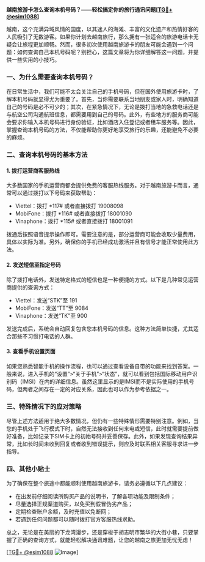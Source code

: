 **越南旅游卡怎么查询本机号码？——轻松搞定你的旅行通讯问题[[TG💪+ @esim1088](https://t.me/s/esim1088)]**

越南，这个充满异域风情的国度，以其迷人的海滩、丰富的文化遗产和热情好客的人民吸引了无数游客。如果你计划去越南旅行，那么拥有一张适合的旅游电话卡无疑会让旅程更加顺畅。然而，很多初次使用越南旅游卡的朋友可能会遇到一个问题：如何查询自己本机号码呢？别担心，这篇文章将为你详细解答这一问题，并提供一些实用的小技巧。

### 一、为什么需要查询本机号码？

在日常生活中，我们可能不太会关注自己的手机号码，但在国外使用旅游卡时，了解本机号码就显得尤为重要了。首先，当你需要联系当地朋友或家人时，明确知道自己的号码是必不可少的；其次，在紧急情况下，无论是拨打当地的急救电话还是与航空公司沟通航班信息，都需要用到自己的号码。此外，有些地方的服务商可能会要求你输入本机号码进行身份验证，比如酒店入住登记或者租车服务等。因此，掌握查询本机号码的方法，不仅能帮助你更好地享受旅行的乐趣，还能避免不必要的麻烦。

### 二、查询本机号码的基本方法

#### 1. 拨打运营商客服热线

大多数国家的手机运营商都会提供免费的客服热线服务。对于越南旅游卡而言，通常可以通过拨打以下号码来获取帮助：

- Viettel：拨打 *117# 或者直接拨打 19008098
- MobiFone：拨打 *116# 或者直接拨打 18001090
- Vinaphone：拨打 *115# 或者直接拨打 18001091

拨通后按照语音提示操作即可。需要注意的是，部分运营商可能会收取少量费用，具体以实际为准。另外，确保你的手机已经成功激活并且有信号才能正常使用此方法。

#### 2. 发送短信至指定号码

除了拨打电话外，发送特定格式的短信也是一种便捷的方式。以下是几种常见运营商提供的查询方式：

- Viettel：发送“STK”至 191
- MobiFone：发送“TT”至 9084
- Vinaphone：发送“TK”至 900

发送完成后，系统会自动回复包含您本机号码的信息。这种方法简单快捷，尤其适合那些不习惯打电话的人群。

#### 3. 查看手机设置页面

如果您熟悉智能手机的操作流程，也可以通过查看设备自带的功能来找到答案。一般来说，进入手机的“设置”>“关于手机”>“状态”，就可以看到包括国际移动用户识别码（IMSI）在内的详细信息。虽然这里显示的是IMSI而不是实际使用的手机号码，但两者之间存在一定的对应关系，因此也可以作为参考依据之一。

### 三、特殊情况下的应对策略

尽管上述方法适用于绝大多数情况，但仍有一些特殊情形需要特别注意。例如，当您的手机处于飞行模式下时，自然无法接收到任何来电或短信，此时就需要提前做好准备，比如记录下SIM卡上的初始号码并妥善保存。此外，如果发现查询结果异常，比如长时间未收到回复或者收到错误提示，则应及时联系相关客服寻求进一步指导。

### 四、其他小贴士

为了确保在整个旅途中都能顺利使用越南旅游卡，请务必遵循以下几点建议：

- 在出发前仔细阅读所购买产品的说明书，了解各项功能及限制条件；
- 尽量选择正规渠道购买，以免买到假冒伪劣产品；
- 定期检查账户余额，及时充值以免断网；
- 若遇到任何问题都可以随时拨打官方客服热线求助。

总之，无论是在美丽的下龙湾漫步，还是穿梭于胡志明市繁华的大街小巷，只要掌握了正确的查询方式，就能轻松解决通讯难题，让您的越南之旅更加无忧无虑！

[[TG💪+ @esim1088](https://t.me/s/esim1088) ![Image](https://i.postimg.cc/4NQfJmqS/Snipaste-2025-05-13-00-14-12.png)]